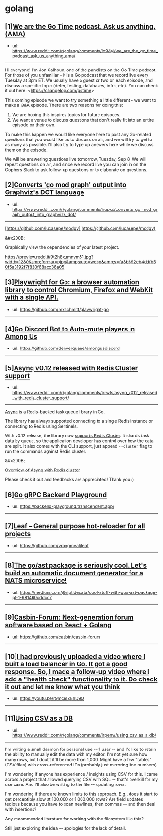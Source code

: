 # golang
## [1][We are the Go Time podcast. Ask us anything. (AMA)](https://www.reddit.com/r/golang/comments/io94yi/we_are_the_go_time_podcast_ask_us_anything_ama/)
- url: https://www.reddit.com/r/golang/comments/io94yi/we_are_the_go_time_podcast_ask_us_anything_ama/
---
Hi everyone! I'm Jon Calhoun, one of the panelists on the Go Time podcast. For those of you unfamiliar - it is a Go podcast that we record live every Tuesday at 3pm ET. We usually have a guest or two on each episode, and discuss a specific topic (defer, testing, databases, infra, etc). You can check it out here: &lt;https://changelog.com/gotime&gt;

This coming episode we want to try something a little different - we want to make a Q&amp;A episode. There are two reasons for doing this:

1. We are hoping this inspires topics for future episodes.
2. We want a venue to discuss questions that don't really fit into an entire episode on their own.

To make this happen we would like everyone here to post any Go-related questions that you would like us to discuss on air, and we will try to get to as many as possible. I'll also try to type up answers here while we discuss them on the episode.

We will be answering questions live tomorrow, Tuesday, Sep 8. We will repeat questions on air, and since we record live you can join in on the Gophers Slack to ask follow-up questions or to elaborate on questions.
## [2][Converts 'go mod graph' output into Graphviz's DOT language](https://www.reddit.com/r/golang/comments/irupxd/converts_go_mod_graph_output_into_graphvizs_dot/)
- url: https://www.reddit.com/r/golang/comments/irupxd/converts_go_mod_graph_output_into_graphvizs_dot/
---
[https://github.com/lucasepe/modgv](https://github.com/lucasepe/modgv)

&amp;#x200B;

Graphically view the dependencies of your latest project.

https://preview.redd.it/9t2h8xumnvm51.jpg?width=1280&amp;format=pjpg&amp;auto=webp&amp;s=fa3b692eb4ddfb50f5a3192f7f820f68acc36a05
## [3][Playwright for Go: a browser automation library to control Chromium, Firefox and WebKit with a single API.](https://www.reddit.com/r/golang/comments/irvizx/playwright_for_go_a_browser_automation_library_to/)
- url: https://github.com/mxschmitt/playwright-go
---

## [4][Go Discord Bot to Auto-mute players in Among Us](https://www.reddit.com/r/golang/comments/irpja2/go_discord_bot_to_automute_players_in_among_us/)
- url: https://github.com/denverquane/amongusdiscord
---

## [5][Asynq v0.12 released with Redis Cluster support](https://www.reddit.com/r/golang/comments/irrwts/asynq_v012_released_with_redis_cluster_support/)
- url: https://www.reddit.com/r/golang/comments/irrwts/asynq_v012_released_with_redis_cluster_support/
---
[Asynq](https://github.com/hibiken/asynq) is a Redis-backed task queue library in Go.

The library has always supported connecting to a single Redis instance or connecting to Redis using Sentinels.

With v0.12 release, the library now [supports Redis Cluster](https://github.com/hibiken/asynq/wiki/Redis-Cluster). It shards task data by queue, so the application developer has control over how the data are split. It also comes with the CLI support, just append `--cluster` flag to run the commands against Redis cluster.

&amp;#x200B;

[Overview of Asynq with Redis cluster](https://preview.redd.it/4bi41s2xgum51.png?width=811&amp;format=png&amp;auto=webp&amp;s=342dda7d88e3c70c75a644f102cfad6c5bec826b)

Please check it out and feedbacks are appreciated! Thank you :)
## [6][Go gRPC Backend Playground](https://www.reddit.com/r/golang/comments/irwro2/go_grpc_backend_playground/)
- url: https://backend-playground.transcendent.app/
---

## [7][Leaf – General purpose hot-reloader for all projects](https://www.reddit.com/r/golang/comments/irgv18/leaf_general_purpose_hotreloader_for_all_projects/)
- url: https://github.com/vrongmeal/leaf
---

## [8][The go/ast package is seriously cool. Let's build an automatic document generator for a NATS microservice!](https://www.reddit.com/r/golang/comments/irfkf9/the_goast_package_is_seriously_cool_lets_build_an/)
- url: https://medium.com/@riptidedata/cool-stuff-with-gos-ast-package-pt-1-981460cddcd7
---

## [9][Casbin-Forum: Next-generation forum software based on React + Golang](https://www.reddit.com/r/golang/comments/irplrs/casbinforum_nextgeneration_forum_software_based/)
- url: https://github.com/casbin/casbin-forum
---

## [10][I had previously uploaded a video where I built a load balancer in Go. It got a good response. So, I made a follow-up video where I add a "health check" functionality to it. Do check it out and let me know what you think](https://www.reddit.com/r/golang/comments/iryd9w/i_had_previously_uploaded_a_video_where_i_built_a/)
- url: https://youtu.be/r9mcmZEhD9Q
---

## [11][Using CSV as a DB](https://www.reddit.com/r/golang/comments/irpenw/using_csv_as_a_db/)
- url: https://www.reddit.com/r/golang/comments/irpenw/using_csv_as_a_db/
---
I'm writing a small daemon for personal use -- 1 user -- and I'd like to retain the ability to manually edit the data with my editor. I'm not yet sure how many rows, but I doubt it'll be more than 1,000. Might have a few "tables" (CSV files) with cross-referenced IDs (probably just mirroring line numbers).

I'm wondering if anyone has experience / insights using CSV for this. I came across a project that allowed querying CSV with SQL -- that's overkill for my use case. And I'll also be writing to the file -- updating rows.

I'm wondering if there are known limits to this approach. E.g., does it start to get perceptibly slow at 100,000 or 1,000,000 rows? Are field updates tedious because you have to scan newlines, then commas -- and then deal with insertions?

Any recommended literature for working with the filesystem like this?

Still just exploring the idea -- apologies for the lack of detail.
